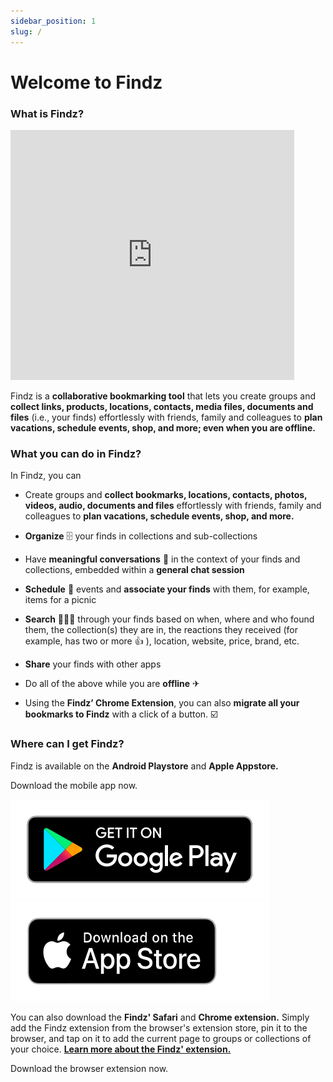 ```yaml
---
sidebar_position: 1
slug: /
---
```


# Welcome to Findz

### What is Findz?

<iframe width="90%" height="400" src="https://www.youtube.com/embed/8jOEFVgUkqs" title="YouTube video player" frameborder="0" allow="accelerometer; autoplay; clipboard-write; encrypted-media; gyroscope; picture-in-picture" allowfullscreen></iframe>

Findz is a **collaborative bookmarking tool** that lets you create groups and **collect links, products, locations, contacts, media files, documents and files** (i.e., your finds) effortlessly with friends, family and colleagues to **plan vacations, schedule events, shop, and more; even when you are offline.**

### What you can do in Findz?

In Findz, you can

- Create groups and **collect bookmarks, locations, contacts, photos, videos, audio, documents and files** effortlessly with friends, family and colleagues to **plan vacations, schedule events, shop, and more.**

- **Organize** 🗄  your finds in collections and sub-collections 

- Have **meaningful conversations** 💬  in the context of your finds and collections, embedded within a **general chat session**

- **Schedule** 📆  events and **associate your finds** with them, for example, items for a picnic 

- **Search** 🕵🏻‍♂️  through your finds based on when, where and who found them, the collection(s) they are in, the reactions they received (for example, has two or more 👍 ), location, website, price, brand, etc.
- **Share** your finds with other apps
- Do all of the above while you are **offline** ✈︎
- Using the **Findz’ Chrome Extension**, you can also **migrate all your bookmarks to Findz** with a click of a button. ☑️

### Where can I get Findz?

Findz is available on the **Android Playstore** and **Apple Appstore.**

Download the mobile app now.

![img](../static/img/google-play-badge.svg) ![img](../static/img/apple-appstore-badge.svg) 

You can also download the **Findz' Safari** and **Chrome extension.** Simply add the Findz extension from the browser's extension store, pin it to the browser, and tap on it to add the current page to groups or collections of your choice. **[Learn more about the Findz' extension.](https://findz.app)**

Download the browser extension now.